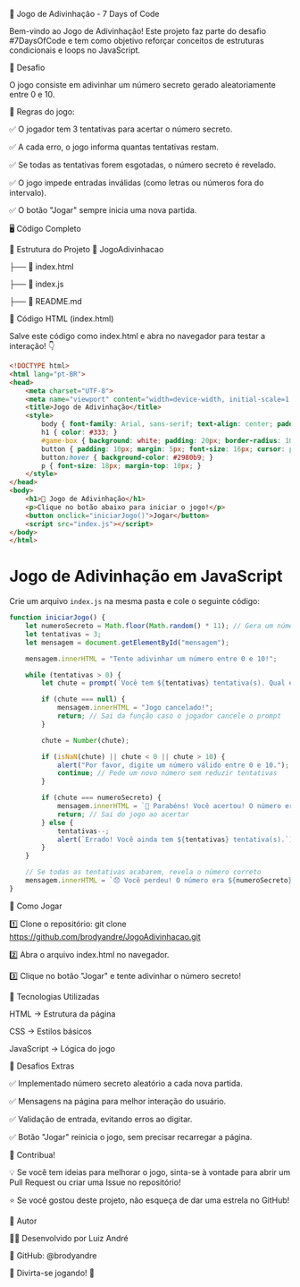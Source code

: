 🎯 Jogo de Adivinhação - 7 Days of Code

Bem-vindo ao Jogo de Adivinhação! Este projeto faz parte do desafio #7DaysOfCode e tem como objetivo reforçar conceitos de estruturas condicionais e loops no JavaScript.

📌 Desafio

O jogo consiste em adivinhar um número secreto gerado aleatoriamente entre 0 e 10.

📜 Regras do jogo:

✅ O jogador tem 3 tentativas para acertar o número secreto.

✅ A cada erro, o jogo informa quantas tentativas restam.

✅ Se todas as tentativas forem esgotadas, o número secreto é revelado.

✅ O jogo impede entradas inválidas (como letras ou números fora do intervalo).

✅ O botão "Jogar" sempre inicia uma nova partida.


🖥️ Código Completo

📂 Estrutura do Projeto
📂 JogoAdivinhacao

 ├── 📄 index.html
 
 ├── 📄 index.js
 
 ├── 📄 README.md
 

📝 Código HTML (index.html)

Salve este código como index.html e abra no navegador para testar a interação! 👇

```html
<!DOCTYPE html>
<html lang="pt-BR">
<head>
    <meta charset="UTF-8">
    <meta name="viewport" content="width=device-width, initial-scale=1.0">
    <title>Jogo de Adivinhação</title>
    <style>
        body { font-family: Arial, sans-serif; text-align: center; padding: 20px; background-color: #f4f4f4; }
        h1 { color: #333; }
        #game-box { background: white; padding: 20px; border-radius: 10px; box-shadow: 0 0 10px rgba(0, 0, 0, 0.1); max-width: 400px; margin: auto; }
        button { padding: 10px; margin: 5px; font-size: 16px; cursor: pointer; border: none; border-radius: 5px; background-color: #3498db; color: white; }
        button:hover { background-color: #2980b9; }
        p { font-size: 18px; margin-top: 10px; }
    </style>
</head>
<body>
    <h1>🎯 Jogo de Adivinhação</h1>
    <p>Clique no botão abaixo para iniciar o jogo!</p>
    <button onclick="iniciarJogo()">Jogar</button>
    <script src="index.js"></script>
</body>
</html>
````


# Jogo de Adivinhação em JavaScript

Crie um arquivo `index.js` na mesma pasta e cole o seguinte código:

```javascript
function iniciarJogo() {
    let numeroSecreto = Math.floor(Math.random() * 11); // Gera um número entre 0 e 10
    let tentativas = 3;
    let mensagem = document.getElementById("mensagem");

    mensagem.innerHTML = "Tente adivinhar um número entre 0 e 10!";

    while (tentativas > 0) {
        let chute = prompt(`Você tem ${tentativas} tentativa(s). Qual é o seu palpite?`);

        if (chute === null) {
            mensagem.innerHTML = "Jogo cancelado!";
            return; // Sai da função caso o jogador cancele o prompt
        }

        chute = Number(chute);

        if (isNaN(chute) || chute < 0 || chute > 10) {
            alert("Por favor, digite um número válido entre 0 e 10.");
            continue; // Pede um novo número sem reduzir tentativas
        }

        if (chute === numeroSecreto) {
            mensagem.innerHTML = `🎉 Parabéns! Você acertou! O número era ${numeroSecreto}.`;
            return; // Sai do jogo ao acertar
        } else {
            tentativas--;
            alert(`Errado! Você ainda tem ${tentativas} tentativa(s).`);
        }
    }

    // Se todas as tentativas acabarem, revela o número correto
    mensagem.innerHTML = `😞 Você perdeu! O número era ${numeroSecreto}. Tente novamente!`;
}
````


🚀 Como Jogar

1️⃣ Clone o repositório: git clone https://github.com/brodyandre/JogoAdivinhacao.git

2️⃣ Abra o arquivo index.html no navegador.

3️⃣ Clique no botão "Jogar" e tente adivinhar o número secreto!


📌 Tecnologias Utilizadas

HTML → Estrutura da página

CSS → Estilos básicos

JavaScript → Lógica do jogo


🎯 Desafios Extras

✅ Implementado número secreto aleatório a cada nova partida.

✅ Mensagens na página para melhor interação do usuário.

✅ Validação de entrada, evitando erros ao digitar.

✅ Botão "Jogar" reinicia o jogo, sem precisar recarregar a página.


📢 Contribua!

💡 Se você tem ideias para melhorar o jogo, sinta-se à vontade para abrir um Pull Request ou criar uma Issue no repositório!

⭐ Se você gostou deste projeto, não esqueça de dar uma estrela no GitHub!


📌 Autor

👨‍💻 Desenvolvido por Luiz André

📌 GitHub: @brodyandre


🚀 Divirta-se jogando! 🎲
